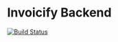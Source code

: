 # Invoicify Backend

[![Build Status](https://travis-ci.org/evandbradley/invoicify.svg?branch=master)](https://travis-ci.org/evandbradley/invoicify)
